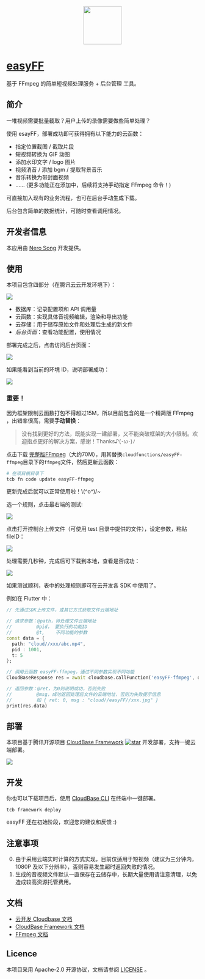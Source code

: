 <p align="center">
  <img height="100px" src="./pics/logo.png" center />
</p>

# [easyFF](https://github.com/NeroSong/easyFF-CloudBase)

基于 FFmpeg 的简单短视频处理服务 + 后台管理 工具。

## 简介

一堆视频需要批量截取？用户上传的录像需要做些简单处理？

使用 esayFF，部署成功即可获得拥有以下能力的云函数：

- 指定位置截图 / 截取片段
- 短视频转换为 GIF 动图
- 添加水印文字 / logo 图片
- 视频消音 / 添加 bgm / 提取背景音乐
- 音乐转换为带封面视频
- …… (更多功能正在添加中，后续将支持手动指定 FFmpeg 命令！)

可直接加入现有的业务流程，也可在后台手动生成下载。

后台包含简单的数据统计，可随时查看调用情况。

## 开发者信息

本应用由 [Nero Song](https://github.com/NeroSong/) 开发提供。

## 使用

本项目包含四部分（在腾讯云云开发环境下）：

<img src="./pics/flow.jpg" />

- 数据库：记录配置项和 API 调用量
- 云函数：实现具体音视频编辑，渲染和导出功能
- 云存储：用于储存原始文件和处理后生成的新文件
- _后台页面_：查看功能配置，使用情况

部署完成之后，点击访问后台页面：

<img src="./pics/p0.png" />

如果能看到当前的环境 ID，说明部署成功：

<img src="./pics/p1.png" />

### 重要！
因为框架限制云函数打包不得超过15M，所以目前包含的是一个精简版 FFmpeg ，出错率很高，需要**手动替换**：

> 没有找到更好的方法，既能实现一建部署，又不能突破框架的大小限制。欢迎指点更好的解决方案，感谢！Thanks♪(･ω･)ﾉ

点击下载 [完整版FFmpeg](https://github.com/NeroSong/FFmpeg-binary-centos/raw/main/fffmpeg)（大约70M），用其替换`cloudfunctions/easyFF-ffmpeg`目录下的`ffmpeg`文件，然后更新云函数：
```bash
# 在项目根目录下
tcb fn code update easyFF-ffmpeg
```

更新完成后就可以正常使用啦！\\(^o^)/~

选一个规则，点击最右端的测试:

<img src="./pics/p2.png" />

点击打开控制台上传文件（可使用 test 目录中提供的文件），设定参数，粘贴fileID：

<img src="./pics/p3.png" />

处理需要几秒钟，完成后可下载到本地，查看是否成功：

<img src="./pics/p4.png" />

如果测试顺利，表中的处理规则即可在云开发各 SDK 中使用了。

例如在 Flutter 中：

```dart
// 先通过SDK上传文件，或其它方式获取文件云端地址

// 请求参数：@path，待处理文件云端地址
//         @pid， 要执行的功能ID
//         @t,    不同功能的参数
const data = {
  path: "cloud//xxx/abc.mp4",
  pid : 1001,
  t: 5
};

// 调用云函数 easyFF-ffmpeg，通过不同参数实现不同功能
CloudBaseResponse res = await cloudbase.callFunction('easyFF-ffmpeg', data);

// 返回参数：@ret，为0则说明成功，否则失败
//         @msg，成功返回处理后文件的云端地址，否则为失败提示信息
//         如 { ret: 0, msg : "cloud//easyFF//xxx.jpg" }
print(res.data)
```

## 部署

本项目基于腾讯开源项目 [CloudBase Framework](https://github.com/Tencent/cloudbase-framework) [![star](https://img.shields.io/github/stars/Tencent/cloudbase-framework?style=social)](https://github.com/Tencent/cloudbase-framework) 开发部署，支持一键云端部署。

[![](https://main.qcloudimg.com/raw/67f5a389f1ac6f3b4d04c7256438e44f.svg)](https://console.cloud.tencent.com/tcb/env/index?action=CreateAndDeployCloudBaseProject&appUrl=https%3A%2F%2Fgithub.com%2FNeroSong%2FeasyFF-CloudBase&branch=master)

## 开发

你也可以下载项目后，使用 [CloudBase CLI](https://docs.cloudbase.net/cli-v1/intro.html) 在终端中一键部署。

```
tcb framework deploy
```

easyFF 还在初始阶段，欢迎您的建议和反馈 :)

## 注意事项

0. 由于采用云端实时计算的方式实现，目前仅适用于短视频（建议为三分钟内，1080P 及以下分辨率），否则容易发生超时返回失败的情况。
1. 生成的音视频文件默认一直保存在云储存中，长期大量使用请注意清理，以免造成较高资源托管费用。

## 文档

- [云开发 Cloudbase 文档](https://docs.cloudbase.net/)
- [CloudBase Framework 文档](https://docs.cloudbase.net/framework/)
- [FFmpeg 文档](https://ffmpeg.org/ffmpeg.html)

## Licence

本项目采用 Apache-2.0 开源协议，文档请参阅 [LICENSE](./LICENSE) 。

